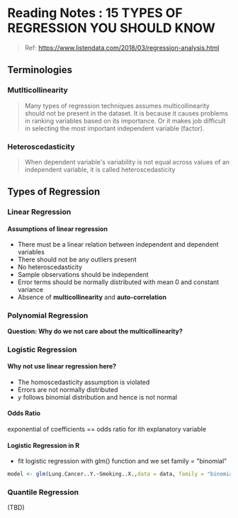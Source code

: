 # Reading Notes : 15 TYPES OF REGRESSION YOU SHOULD KNOW

> Ref: https://www.listendata.com/2018/03/regression-analysis.html

## Terminologies

### Mutlticollinearity
> Many types of regression techniques assumes multicollinearity should not be present in the dataset. It is because it causes problems in ranking variables based on its importance. Or it makes job difficult in selecting the most important independent variable (factor).

### Heteroscedasticity
> When dependent variable's variability is not equal across values of an independent variable, it is called heteroscedasticity

## Types of Regression

### Linear Regression

#### Assumptions of linear regression
- There must be a linear relation between independent and dependent variables
- There should not be any outliers present
- No heteroscedasticity
- Sample observations should be independent
- Error terms should be normally distributed with mean 0 and constant variance
- Absence of **multicollinearity** and **auto-correlation**

### Polynomial Regression

**Question: Why do we not care about the multicollinearity?**

### Logistic Regression

#### Why not use linear regression here?

- The homoscedasticity assumption is violated
- Errors are not normally distributed
- *y* follows binomial distribution and hence is not normal

#### Odds Ratio
exponential of coefficients == odds ratio for ith explanatory variable

#### Logistic Regression in R
- fit logistic regression with glm() function and we set family = "binomial"

```r
model <- glm(Lung.Cancer..Y.~Smoking..X.,data = data, family = "binomial")
```

### Quantile Regression
(TBD)
